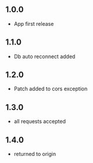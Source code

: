 ## 1.0.0

* App first release

## 1.1.0
* Db auto reconnect added

## 1.2.0
* Patch added to cors exception

## 1.3.0
* all requests accepted

## 1.4.0
* returned to origin
